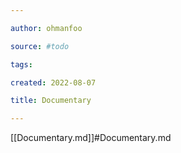 ```yaml
---

author: ohmanfoo

source: #todo

tags: 

created: 2022-08-07

title: Documentary

---
```

[[Documentary.md]]#Documentary.md